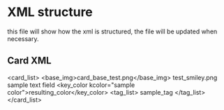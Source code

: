# XML structure
this file will show how the xml is structured, the file will be updated when necessary.



## Card XML
<card_list>
    <card name="sample name" id="sample_name">
        <base_img>card_base_test.png</base_img>
        <img name="sample_name" x="0" y="0">test_smiley.png</img>
        <text name="sample_name" size="32" x="0" y="0" font="comicsans" color="blue">sample text field</text>
        <key_color kcolor="sample color">resulting_color</key_color>
        <tag_list>
            <tag order="0" value="">sample_tag</tag>
        </tag_list>
    </card>
</card_list>
